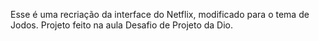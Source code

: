 

Esse é uma recriação da interface do Netflix, modificado para o tema de Jodos.
Projeto feito na aula Desafio de Projeto da Dio.